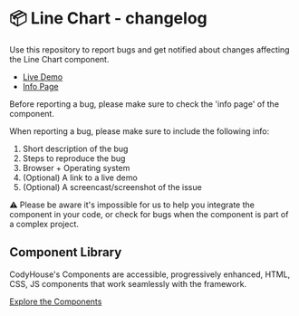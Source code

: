 # 📦 Line Chart - changelog

Use this repository to report bugs and get notified about changes affecting the Line Chart component.

- [Live Demo](https://codyhouse.co/ds/components/app/line-chart)
- [Info Page](https://codyhouse.co/ds/components/info/line-chart)

Before reporting a bug, please make sure to check the 'info page' of the component. 

When reporting a bug, please make sure to include the following info:

1. Short description of the bug
2. Steps to reproduce the bug
3. Browser + Operating system
4. (Optional) A link to a live demo
5. (Optional) A screencast/screenshot of the issue

⚠️ Please be aware it's impossible for us to help you integrate the component in your code, or check for bugs when the component is part of a complex project.

## Component Library

CodyHouse's Components are accessible, progressively enhanced, HTML, CSS, JS components that work seamlessly with the framework.

[Explore the Components](https://codyhouse.co/ds/components)
